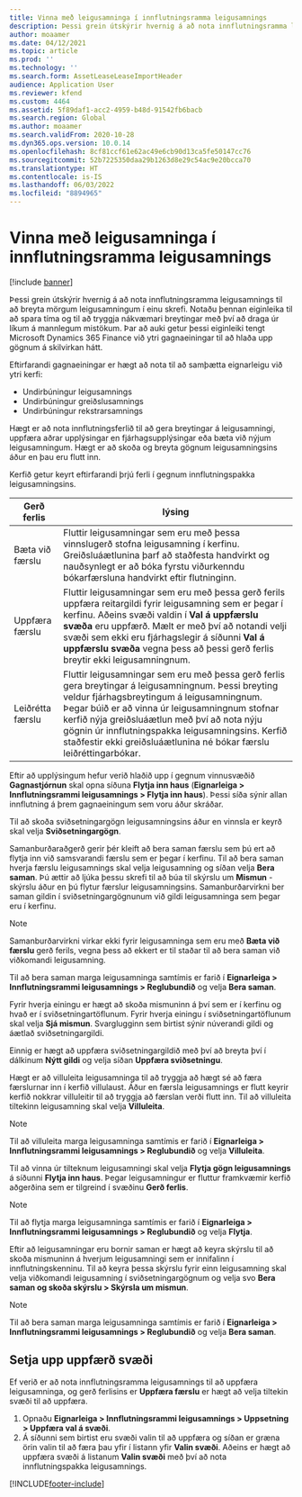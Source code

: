 ```yaml
---
title: Vinna með leigusamninga í innflutningsramma leigusamnings
description: Þessi grein útskýrir hvernig á að nota innflutningsramma leigusamnings til að breyta mörgum leigusamningum samtímis.
author: moaamer
ms.date: 04/12/2021
ms.topic: article
ms.prod: ''
ms.technology: ''
ms.search.form: AssetLeaseLeaseImportHeader
audience: Application User
ms.reviewer: kfend
ms.custom: 4464
ms.assetid: 5f89daf1-acc2-4959-b48d-91542fb6bacb
ms.search.region: Global
ms.author: moaamer
ms.search.validFrom: 2020-10-28
ms.dyn365.ops.version: 10.0.14
ms.openlocfilehash: 8cf81ccf61e62ac49e6cb90d13ca5fe50147cc76
ms.sourcegitcommit: 52b7225350daa29b1263d8e29c54ac9e20bcca70
ms.translationtype: HT
ms.contentlocale: is-IS
ms.lasthandoff: 06/03/2022
ms.locfileid: "8894965"
---
```

# <a name="manage-leases-through-the-lease-import-framework"></a>Vinna með leigusamninga í innflutningsramma leigusamnings

[!include [banner](../includes/banner.md)]

Þessi grein útskýrir hvernig á að nota innflutningsramma leigusamnings til að breyta mörgum leigusamningum í einu skrefi. Notaðu þennan eiginleika til að spara tíma og til að tryggja nákvæmari breytingar með því að draga úr líkum á mannlegum mistökum. Þar að auki getur þessi eiginleiki tengt Microsoft Dynamics 365 Finance við ytri gagnaeiningar til að hlaða upp gögnum á skilvirkan hátt.

Eftirfarandi gagnaeiningar er hægt að nota til að samþætta eignarleigu við ytri kerfi:

- Undirbúningur leigusamnings
- Undirbúningur greiðslusamnings
- Undirbúningur rekstrarsamnings

Hægt er að nota innflutningsferlið til að gera breytingar á leigusamningi, uppfæra aðrar upplýsingar en fjárhagsupplýsingar eða bæta við nýjum leigusamningum. Hægt er að skoða og breyta gögnum leigusamningsins áður en þau eru flutt inn.

Kerfið getur keyrt eftirfarandi þrjú ferli í gegnum innflutningspakka leigusamningsins.

| Gerð ferlis  | lýsing |
|---------------|-------------|
| Bæta við færslu    | Fluttir leigusamningar sem eru með þessa vinnslugerð stofna leigusamning í kerfinu. Greiðsluáætlunina þarf að staðfesta handvirkt og nauðsynlegt er að bóka fyrstu viðurkenndu bókarfærsluna handvirkt eftir flutninginn. |
| Uppfæra færslu | Fluttir leigusamningar sem eru með þessa gerð ferils uppfæra reitargildi fyrir leigusamning sem er þegar í kerfinu. Aðeins svæði valdin í **Val á uppfærslu svæða** eru uppfærð. Mælt er með því að notandi velji svæði sem ekki eru fjárhagslegir á síðunni **Val á uppfærslu svæða** vegna þess að þessi gerð ferlis breytir ekki leigusamningnum. |
| Leiðrétta færslu | Fluttir leigusamningar sem eru með þessa gerð ferlis gera breytingar á leigusamningnum. Þessi breyting veldur fjárhagsbreytingum á leigusamningnum. Þegar búið er að vinna úr leigusamningnum stofnar kerfið nýja greiðsluáætlun með því að nota nýju gögnin úr innflutningspakka leigusamningsins. Kerfið staðfestir ekki greiðsluáætlunina né bókar færslu leiðréttingarbókar. |

Eftir að upplýsingum hefur verið hlaðið upp í gegnum vinnusvæðið **Gagnastjórnun** skal opna síðuna **Flytja inn haus** (**Eignarleiga \> Innflutningsrammi leigusamnings \> Flytja inn haus**). Þessi síða sýnir allan innflutning á þrem gagnaeiningum sem voru áður skráðar.

Til að skoða sviðsetningargögn leigusamningsins áður en vinnsla er keyrð skal velja **Sviðsetningargögn**.

Samanburðaraðgerð gerir þér kleift að bera saman færslu sem þú ert að flytja inn við samsvarandi færslu sem er þegar í kerfinu. Til að bera saman hverja færslu leigusamnings skal velja leigusamning og síðan velja **Bera saman**. Þú ættir að ljúka þessu skrefi til að búa til skýrslu um **Mismun** -skýrslu áður en þú flytur færslur leigusamningsins. Samanburðarvirkni ber saman gildin í sviðsetningargögnunum við gildi leigusamninga sem þegar eru í kerfinu.

> [!NOTE]
> Samanburðarvirkni virkar ekki fyrir leigusamninga sem eru með **Bæta við færslu** gerð ferils, vegna þess að ekkert er til staðar til að bera saman við viðkomandi leigusamning.
>
> Til að bera saman marga leigusamninga samtímis er farið í **Eignarleiga \> Innflutningsrammi leigusamnings \> Reglubundið** og velja **Bera saman**.

Fyrir hverja einingu er hægt að skoða mismuninn á því sem er í kerfinu og hvað er í sviðsetningartöflunum. Fyrir hverja einingu í sviðsetningartöflunum skal velja **Sjá mismun**. Svarglugginn sem birtist sýnir núverandi gildi og áætlað sviðsetningargildi.

Einnig er hægt að uppfæra sviðsetningargildið með því að breyta því í dálkinum **Nýtt gildi** og velja síðan **Uppfæra sviðsetningu**.

Hægt er að villuleita leigusamninga til að tryggja að hægt sé að færa færslurnar inn í kerfið villulaust. Áður en færsla leigusamnings er flutt keyrir kerfið nokkrar villuleitir til að tryggja að færslan verði flutt inn. Til að villuleita tiltekinn leigusamning skal velja **Villuleita**.

> [!NOTE]
> Til að villuleita marga leigusamninga samtímis er farið í **Eignarleiga \> Innflutningsrammi leigusamnings \> Reglubundið** og velja **Villuleita**.

Til að vinna úr tilteknum leigusamningi skal velja **Flytja gögn leigusamnings** á síðunni **Flytja inn haus**. Þegar leigusamningur er fluttur framkvæmir kerfið aðgerðina sem er tilgreind í svæðinu **Gerð ferlis**.

> [!NOTE]
> Til að flytja marga leigusamninga samtímis er farið í **Eignarleiga \> Innflutningsrammi leigusamnings \> Reglubundið** og velja **Flytja**.

Eftir að leigusamningar eru bornir saman er hægt að keyra skýrslu til að skoða mismuninn á hverjum leigusamningi sem er innifalinn í innflutningskenninu. Til að keyra þessa skýrslu fyrir einn leigusamning skal velja viðkomandi leigusamning í sviðsetningargögnum og velja svo **Bera saman og skoða skýrslu \> Skýrsla um mismun**.

> [!NOTE]
> Til að bera saman marga leigusamninga samtímis er farið í **Eignarleiga \> Innflutningsrammi leigusamnings \> Reglubundið** og velja **Bera saman**. 

## <a name="set-up-update-fields"></a>Setja upp uppfærð svæði

Ef verið er að nota innflutningsramma leigusamnings til að uppfæra leigusamninga, og gerð ferlisins er **Uppfæra færslu** er hægt að velja tiltekin svæði til að uppfæra.

1. Opnaðu **Eignarleiga \> Innflutningsrammi leigusamnings \> Uppsetning \> Uppfæra val á svæði**.
2. Á síðunni sem birtist eru svæði valin til að uppfæra og síðan er græna örin valin til að færa þau yfir í listann yfir **Valin svæði**. Aðeins er hægt að uppfæra svæði á listanum **Valin svæði** með því að nota innflutningspakka leigusamnings.


[!INCLUDE[footer-include](../../includes/footer-banner.md)]
